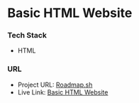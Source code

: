 # Basic HTML Website

### Tech Stack
- HTML
  
### URL 
- Project URL: <a href="https://roadmap.sh/projects/basic-html-website">Roadmap.sh</a>
- Live Link: <a href="roadmap-sh-basic-html-website.vercel.app">Basic HTML Website</a>
